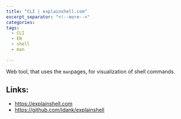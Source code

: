 ```yaml
---
title: "CLI | explainshell.com"
excerpt_separator: "<!--more-->"
categories:
tags:
  - CLI
  - EN
  - shell
  - man
  
---
```



Web tool, that uses the `man`pages, for visualization of shell commands.

## Links:

* https://explainshell.com
* https://github.com/idank/explainshell



